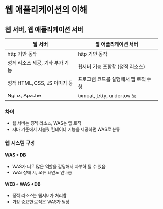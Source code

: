 # 웹 애플리케이션의 이해
## 웹 서버, 웹 애플리케이션 서버
| 웹 서버 | 웹 어플리케이션 서버 |
| ----- | --------------- |
| http 기반 동작 | http 기반 동작 |
| 정적 리소스 제공, 기타 부가 기능 | 웹서버 기능 포함함 (정적 리소스)|
| 정적 HTML, CSS, JS 이미지 등 | 프로그램 코드를 실행해서 앱 로직 수행|
| Nginx, Apache | tomcat, jetty, undertow 등|

### 차이
- 웹 서버는 정적 리소스, WAS는 앱 로직
- 자바 기준에서 서블릿 컨테이너 기능을 제공하면 WAS로 분류

### 웹 시스템 구성
#### WAS + DB
- WAS가 너무 많은 역할을 감당해서 과부하 될 수 있음
- WAS 장애 시, 오류 화면도 안나옴
#### WEB + WAS + DB
- 정적 리소스는 웹서버가 처리함
- 가장 중요한 로직은 WAS가 담당